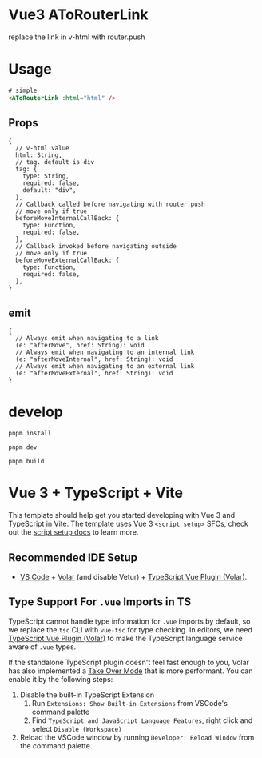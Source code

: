 # Vue3 AToRouterLink

replace the link in v-html with router.push

# Usage

```html
# simple
<AToRouterLink :html="html" />
```

## Props

```
{
  // v-html value
  html: String,
  // tag. default is div
  tag: {
    type: String,
    required: false,
    default: "div",
  },
  // Callback called before navigating with router.push
  // move only if true
  beforeMoveInternalCallBack: {
    type: Function,
    required: false,
  },
  // Callback invoked before navigating outside
  // move only if true
  beforeMoveExternalCallBack: {
    type: Function,
    required: false,
  },
}
```

## emit

```
{
  // Always emit when navigating to a link
  (e: "afterMove", href: String): void
  // Always emit when navigating to an internal link
  (e: "afterMoveInternal", href: String): void
  // Always emit when navigating to an external link
  (e: "afterMoveExternal", href: String): void
}
```

# develop

```
pnpm install

pnpm dev

pnpm build
```


# Vue 3 + TypeScript + Vite

This template should help get you started developing with Vue 3 and TypeScript in Vite. The template uses Vue 3 `<script setup>` SFCs, check out the [script setup docs](https://v3.vuejs.org/api/sfc-script-setup.html#sfc-script-setup) to learn more.

## Recommended IDE Setup

- [VS Code](https://code.visualstudio.com/) + [Volar](https://marketplace.visualstudio.com/items?itemName=Vue.volar) (and disable Vetur) + [TypeScript Vue Plugin (Volar)](https://marketplace.visualstudio.com/items?itemName=Vue.vscode-typescript-vue-plugin).

## Type Support For `.vue` Imports in TS

TypeScript cannot handle type information for `.vue` imports by default, so we replace the `tsc` CLI with `vue-tsc` for type checking. In editors, we need [TypeScript Vue Plugin (Volar)](https://marketplace.visualstudio.com/items?itemName=Vue.vscode-typescript-vue-plugin) to make the TypeScript language service aware of `.vue` types.

If the standalone TypeScript plugin doesn't feel fast enough to you, Volar has also implemented a [Take Over Mode](https://github.com/johnsoncodehk/volar/discussions/471#discussioncomment-1361669) that is more performant. You can enable it by the following steps:

1. Disable the built-in TypeScript Extension
   1. Run `Extensions: Show Built-in Extensions` from VSCode's command palette
   2. Find `TypeScript and JavaScript Language Features`, right click and select `Disable (Workspace)`
2. Reload the VSCode window by running `Developer: Reload Window` from the command palette.
